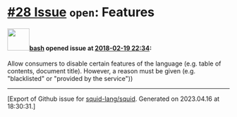 # [\#28 Issue](https://github.com/squid-lang/squid/issues/28) `open`: Features

#### <img src="https://avatars.githubusercontent.com/u/4602612?u=15d59e17f4d269bcb853540b70baf7c5b3607241&v=4" width="50">[bash](https://github.com/bash) opened issue at [2018-02-19 22:34](https://github.com/squid-lang/squid/issues/28):

Allow consumers to disable certain features of the language (e.g. table of contents, document title).
However, a reason must be given (e.g. "blacklisted" or "provided by the service"))




-------------------------------------------------------------------------------



[Export of Github issue for [squid-lang/squid](https://github.com/squid-lang/squid). Generated on 2023.04.16 at 18:30:31.]

